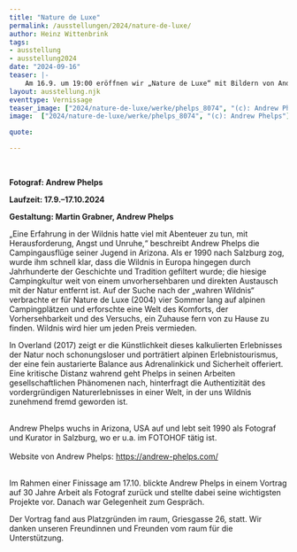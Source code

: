 ```yaml
---
title: "Nature de Luxe"
permalink: /ausstellungen/2024/nature-de-luxe/
author: Heinz Wittenbrink
tags:
- ausstellung
- ausstellung2024
date: "2024-09-16"
teaser: |-
    Am 16.9. um 19:00 eröffnen wir „Nature de Luxe“ mit Bildern von Andrew Phelps, darunter einigen aus seiner neueren Serie „Over Land“. Phelps' Blick ist darauf gerichtet, „... wie die Menschen die Natur gebrauchen, sie zähmen und sich erschließen, und inwieweit die Fotografie der Natur beziehungsweise dem Erlebten gerecht werden kann“ (Ruth Horak). 
layout: ausstellung.njk
eventtype: Vernissage
teaser_image: ["2024/nature-de-luxe/werke/phelps_8074", "(c): Andrew Phelps"]
image:  ["2024/nature-de-luxe/werke/phelps_8074", "(c): Andrew Phelps"]

quote:

---
```


<br/>

**Fotograf: Andrew Phelps**

**Laufzeit: 17.9.–17.10.2024**

**Gestaltung: Martin Grabner, Andrew Phelps**


„Eine Erfahrung in der Wildnis hatte viel mit Abenteuer zu tun, mit Herausforderung, Angst und Unruhe,“ beschreibt Andrew Phelps die Campingausflüge seiner Jugend in Arizona. Als er 1990 nach Salzburg zog, wurde ihm schnell klar, dass die Wildnis in Europa hingegen durch Jahrhunderte der Geschichte und Tradition gefiltert wurde; die hiesige Campingkultur weit von einem unvorhersehbaren und direkten Austausch mit der Natur entfernt ist. Auf der Suche nach der „wahren Wildnis“ verbrachte er für Nature de Luxe (2004) vier Sommer lang auf alpinen Campingplätzen und erforschte eine Welt des Komforts, der Vorhersehbarkeit und des Versuchs, ein Zuhause fern von zu Hause zu finden. Wildnis wird hier um jeden Preis vermieden.

In Overland (2017) zeigt er die Künstlichkeit dieses kalkulierten Erlebnisses der Natur noch schonungsloser und porträtiert alpinen Erlebnistourismus, der eine fein austarierte Balance aus Adrenalinkick und Sicherheit offeriert.
Eine kritische Distanz wahrend geht Phelps in seinen Arbeiten gesellschaftlichen Phänomenen nach, hinterfragt die Authentizität des vordergründigen Naturerlebnisses in einer Welt, in der uns Wildnis zunehmend fremd geworden ist.
<br/>

<br/>
Andrew Phelps wuchs in Arizona, USA auf und lebt seit 1990 als Fotograf und Kurator in Salzburg, wo er u.a. im FOTOHOF tätig ist.

<br/>

<br/>
Website von Andrew Phelps: <a href="https://andrew-phelps.com/" title="Andrew Phelps">https://andrew-phelps.com/</a>

<br/>

<br/>

Im Rahmen einer Finissage am 17.10. blickte Andrew Phelps in einem Vortrag auf 30 Jahre Arbeit als Fotograf zurück und stellte dabei seine wichtigsten Projekte vor. Danach war Gelegenheit zum Gespräch.

Der Vortrag fand aus Platzgründen im raum, Griesgasse 26, statt. Wir danken unseren Freundinnen und Freunden vom raum für die Unterstützung.
